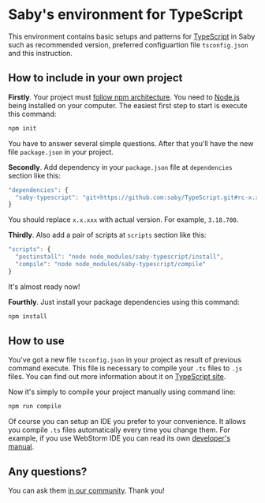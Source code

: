 # Saby's environment for TypeScript

This environment contains basic setups and patterns for [TypeScript](https://www.typescriptlang.org/) in Saby such as recommended version, preferred configuartion file `tsconfig.json` and this instruction.

## How to include in your own project

**Firstly**. Your project must [follow npm architecture](https://docs.npmjs.com/cli/init). You need to [Node.js](https://nodejs.org/) being installed on your computer. The easiest first step to start is execute this command:
```bash
npm init
```
You have to answer several simple questions. After that you'll have the new file `package.json` in your project.

**Secondly**. Add dependency in your `package.json` file at `dependencies` section like this:
```javascript
"dependencies": {
  "saby-typescript": "git+https://github.com:saby/TypeScript.git#rc-x.x.xxx"
}
```
You should replace `x.x.xxx` with actual version. For example, `3.18.700`. 

**Thirdly**. Also add a pair of scripts at `scripts` section like this:
```javascript
"scripts": {
  "postinstall": "node node_modules/saby-typescript/install",
  "compile": "node node_modules/saby-typescript/compile"
}
```

It's almost ready now!

**Fourthly**. Just install your package dependencies using this command:
```bash
npm install
```

## How to use

You've got a new file `tsconfig.json` in your project as result of previous command execute. This file is necessary to compile your `.ts` files to `.js` files. You can find out more information about it on [TypeScript site](https://www.typescriptlang.org/).

Now it's simply to compile your project manually using command line:
```bash
npm run compile
```

Of course you can setup an IDE you prefer to your convenience. It allows you compile `.ts` files automatically every time you change them.
For example, if you use WebStorm IDE you can read its own [developer's manual](https://www.jetbrains.com/help/webstorm/typescript-support.html).

## Any questions?

You can ask them [in our community](https://wi.sbis.ru). Thank you!
